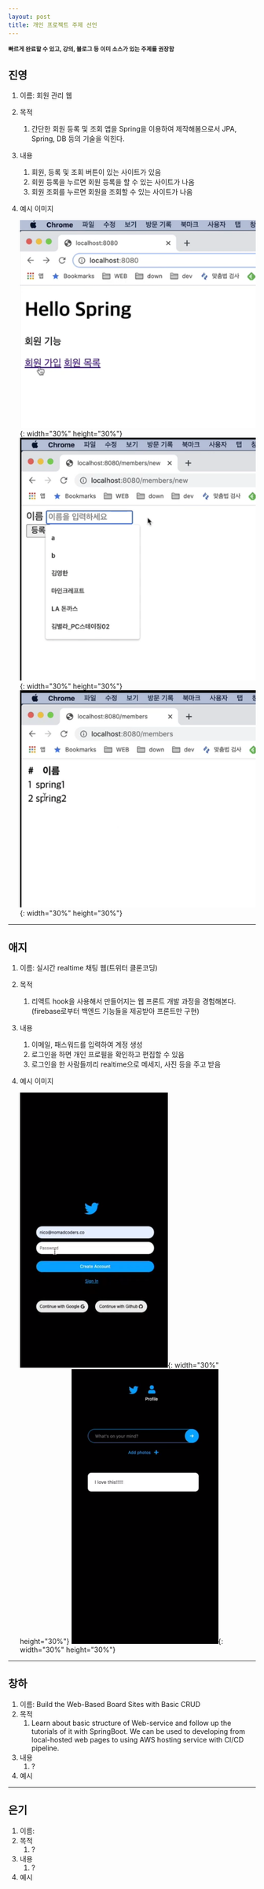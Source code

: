 ```yaml
---
layout: post
title: 개인 프로젝트 주제 선언
---
```

<small>**빠르게 완료할 수 있고, 강의, 블로그 등 이미 소스가 있는 주제를 권장함**</small> 

## 진영

1. 이름: 회원 관리 웹

2. 목적
   1. 간단한 회원 등록 및 조회 앱을 Spring을 이용하여 제작해봄으로서 JPA, Spring, DB 등의 기술을 익힌다.
   
3. 내용
   1. 회원, 등록 및 조회 버튼이 있는 사이트가 있음
   2. 회원 등록을 누르면 회원 등록을 할 수 있는 사이트가 나옴
   3. 회원 조회를 누르면 회원을 조회할 수 있는 사이트가 나옴
   
4. 예시 이미지

   ![단체사진](../../assets/img/진영_프로젝트/전체화면.png){: width="30%" height="30%"} ![단체사진](../../assets/img/진영_프로젝트/회원등록.png){: width="30%" height="30%"}![단체사진](../../assets/img/진영_프로젝트/조회화면.png){: width="30%" height="30%"}
---

## 애지

1. 이름: 실시간 realtime 채팅 웹(트위터 클론코딩) 
2. 목적
   1.  리액트 hook을 사용해서 만들어지는 웹 프론트 개발 과정을 경험해본다.(firebase로부터 백엔드 기능들을 제공받아 프론트만 구현) 
3. 내용
   1. 이메일, 패스워드를 입력하여 계정 생성
   2. 로그인을 하면 개인 프로필을 확인하고 편집할 수 있음
   3. 로그인을 한 사람들끼리 realtime으로 메세지, 사진 등을 주고 받음  
   
4. 예시 이미지

   ![단체사진](../../assets/img/애지_프로젝트/로그인화면.png){: width="30%" height="30%"} ![단체사진](../../assets/img/애지_프로젝트/실시간채팅.png){: width="30%" height="30%"}
---

## 창하

1. 이름: Build the Web-Based Board Sites with Basic CRUD
2. 목적
   1. Learn about basic structure of Web-service and follow up the tutorials of it with SpringBoot. We can be used to developing from local-hosted web pages to using AWS hosting service with CI/CD pipeline.
3. 내용
   1. ?
4. 예시

---

## 은기

1. 이름: 
2. 목적
   1. ?
3. 내용
   1. ?
4. 예시
